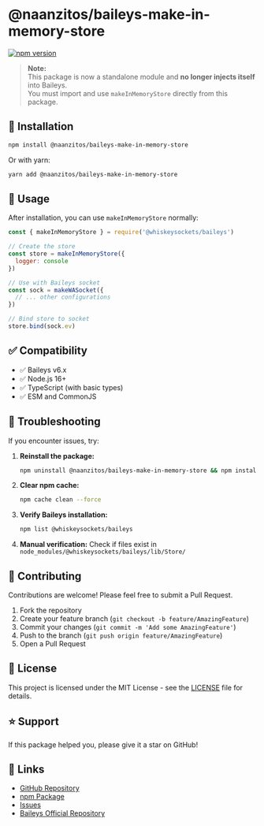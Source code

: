 # @naanzitos/baileys-make-in-memory-store

[![npm version](https://badge.fury.io/js/@naanzitos%2Fbaileys-make-in-memory-store.svg)](https://badge.fury.io/js/@naanzitos/baileys-make-in-memory-store)

> **Note:**  
> This package is now a standalone module and **no longer injects itself** into Baileys.  
> You must import and use `makeInMemoryStore` directly from this package.

## 🚀 Installation

```bash
npm install @naanzitos/baileys-make-in-memory-store
```

Or with yarn:

```bash
yarn add @naanzitos/baileys-make-in-memory-store
```

## 📖 Usage

After installation, you can use `makeInMemoryStore` normally:

```javascript
const { makeInMemoryStore } = require('@whiskeysockets/baileys')

// Create the store
const store = makeInMemoryStore({
  logger: console
})

// Use with Baileys socket
const sock = makeWASocket({
  // ... other configurations
})

// Bind store to socket
store.bind(sock.ev)
```

## ✅ Compatibility

- ✅ Baileys v6.x
- ✅ Node.js 16+
- ✅ TypeScript (with basic types)
- ✅ ESM and CommonJS

## 🐛 Troubleshooting

If you encounter issues, try:

1. **Reinstall the package:**
   ```bash
   npm uninstall @naanzitos/baileys-make-in-memory-store && npm install @naanzitos/baileys-make-in-memory-store
   ```

2. **Clear npm cache:**
   ```bash
   npm cache clean --force
   ```

3. **Verify Baileys installation:**
   ```bash
   npm list @whiskeysockets/baileys
   ```

4. **Manual verification:**
   Check if files exist in `node_modules/@whiskeysockets/baileys/lib/Store/`

## 🤝 Contributing

Contributions are welcome! Please feel free to submit a Pull Request.

1. Fork the repository
2. Create your feature branch (`git checkout -b feature/AmazingFeature`)
3. Commit your changes (`git commit -m 'Add some AmazingFeature'`)
4. Push to the branch (`git push origin feature/AmazingFeature`)
5. Open a Pull Request

## 📝 License

This project is licensed under the MIT License - see the [LICENSE](LICENSE) file for details.

## ⭐ Support

If this package helped you, please give it a star on GitHub!

## 🔗 Links

- [GitHub Repository](https://github.com/naanzitos/baileys-make-in-memory-store)
- [npm Package](https://www.npmjs.com/package/baileys-make-in-memory-store)
- [Issues](https://github.com/naanzitos/baileys-make-in-memory-store/issues)
- [Baileys Official Repository](https://github.com/WhiskeySockets/Baileys)
